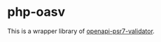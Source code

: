 # php-oasv

This is a wrapper library of [openapi-psr7-validator](https://github.com/thephpleague/openapi-psr7-validator).
